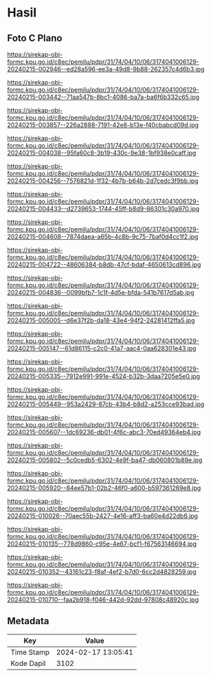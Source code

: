 # Hasil

## Foto C Plano

https://sirekap-obj-formc.kpu.go.id/c8ec/pemilu/pdpr/31/74/04/10/06/3174041006129-20240215-002946--ed28a596-ee3a-49d8-9b88-262357c4d6b3.jpg

https://sirekap-obj-formc.kpu.go.id/c8ec/pemilu/pdpr/31/74/04/10/06/3174041006129-20240215-003442--71aa547b-8bc1-4086-ba7a-ba6f6b332c65.jpg

https://sirekap-obj-formc.kpu.go.id/c8ec/pemilu/pdpr/31/74/04/10/06/3174041006129-20240215-003857--226a2888-7191-42e8-b13e-f40cbabcd09d.jpg

https://sirekap-obj-formc.kpu.go.id/c8ec/pemilu/pdpr/31/74/04/10/06/3174041006129-20240215-004038--95fa60c8-3b19-430c-9e38-1bf938e0caff.jpg

https://sirekap-obj-formc.kpu.go.id/c8ec/pemilu/pdpr/31/74/04/10/06/3174041006129-20240215-004256--7576821d-1f32-4b7b-b64b-2d7cedc3f9bb.jpg

https://sirekap-obj-formc.kpu.go.id/c8ec/pemilu/pdpr/31/74/04/10/06/3174041006129-20240215-004433--d2739653-1744-45ff-b8d9-86301c30a970.jpg

https://sirekap-obj-formc.kpu.go.id/c8ec/pemilu/pdpr/31/74/04/10/06/3174041006129-20240215-004608--7874daea-a65b-4c8b-9c75-7baf0d4cc1f2.jpg

https://sirekap-obj-formc.kpu.go.id/c8ec/pemilu/pdpr/31/74/04/10/06/3174041006129-20240215-004722--48606384-b8db-47cf-bdaf-4650613cd896.jpg

https://sirekap-obj-formc.kpu.go.id/c8ec/pemilu/pdpr/31/74/04/10/06/3174041006129-20240215-004836--0099bfb7-1c1f-4d5e-bfda-541b7617d5ab.jpg

https://sirekap-obj-formc.kpu.go.id/c8ec/pemilu/pdpr/31/74/04/10/06/3174041006129-20240215-005005--d6e37f2b-da18-43e4-94f2-24281412ffa5.jpg

https://sirekap-obj-formc.kpu.go.id/c8ec/pemilu/pdpr/31/74/04/10/06/3174041006129-20240215-005147--61d86115-c2c0-41a7-aac4-0aa628301e43.jpg

https://sirekap-obj-formc.kpu.go.id/c8ec/pemilu/pdpr/31/74/04/10/06/3174041006129-20240215-005335--7912e991-991e-4524-b32b-3daa7205e5e0.jpg

https://sirekap-obj-formc.kpu.go.id/c8ec/pemilu/pdpr/31/74/04/10/06/3174041006129-20240215-005449--953a2429-87cb-43b4-b8d2-a253cce93bad.jpg

https://sirekap-obj-formc.kpu.go.id/c8ec/pemilu/pdpr/31/74/04/10/06/3174041006129-20240215-005607--1dc69236-db01-4f6c-abc3-70ed49364eb4.jpg

https://sirekap-obj-formc.kpu.go.id/c8ec/pemilu/pdpr/31/74/04/10/06/3174041006129-20240215-005802--5c0cedb5-6302-4e9f-ba47-db060801b89e.jpg

https://sirekap-obj-formc.kpu.go.id/c8ec/pemilu/pdpr/31/74/04/10/06/3174041006129-20240215-005920--84ee57b1-02b2-46f0-a600-b597361269e8.jpg

https://sirekap-obj-formc.kpu.go.id/c8ec/pemilu/pdpr/31/74/04/10/06/3174041006129-20240215-010026--70aec55b-2427-4e16-aff3-ba60e4d22db6.jpg

https://sirekap-obj-formc.kpu.go.id/c8ec/pemilu/pdpr/31/74/04/10/06/3174041006129-20240215-010135--778d9860-c95e-4e67-bcf1-f67563146694.jpg

https://sirekap-obj-formc.kpu.go.id/c8ec/pemilu/pdpr/31/74/04/10/06/3174041006129-20240215-010352--43161c23-f8af-4ef2-b7d0-6cc2d4828259.jpg

https://sirekap-obj-formc.kpu.go.id/c8ec/pemilu/pdpr/31/74/04/10/06/3174041006129-20240215-010710--faa2b918-f046-442d-92dd-97808c48920c.jpg


## Metadata

| Key        | Value               |
| ---------- | ------------------- |
| Time Stamp | 2024-02-17 13:05:41 |
| Kode Dapil | 3102                |



